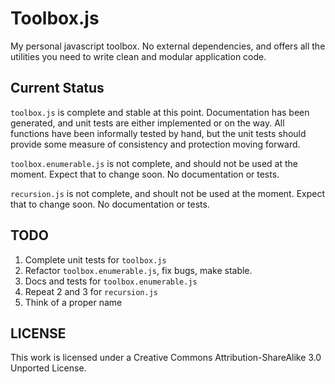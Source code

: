 Toolbox.js
====================

My personal javascript toolbox. No external dependencies, and offers all the utilities you need to write clean and modular application code. 

## Current Status

`toolbox.js` is complete and stable at this point. Documentation has been generated, and unit tests are either implemented or on the way. All functions have been informally tested by hand, but the unit tests should provide some measure of consistency and protection moving forward.

`toolbox.enumerable.js` is not complete, and should not be used at the moment. Expect that to change soon. No documentation or tests.

`recursion.js` is not complete, and shoult not be used at the moment. Expect that to change soon. No documentation or tests.

## TODO

1. Complete unit tests for `toolbox.js`
2. Refactor `toolbox.enumerable.js`, fix bugs, make stable.
3. Docs and tests for `toolbox.enumerable.js`
4. Repeat 2 and 3 for `recursion.js`
5. Think of a proper name

## LICENSE
This work is licensed under a Creative Commons Attribution-ShareAlike 3.0 Unported License.